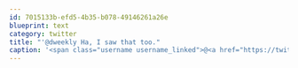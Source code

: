 ```yaml
---
id: 7015133b-efd5-4b35-b078-49146261a26e
blueprint: text
category: twitter
title: "'@dweekly Ha, I saw that too."
caption: '<span class="username username_linked">@<a href="https://twitter.com/dweekly" title="David E. Weekly">dweekly</a></span> Ha, I saw that too.'
---
```

